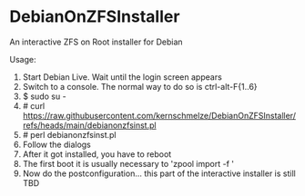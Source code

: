 # DebianOnZFSInstaller
An interactive ZFS on Root installer for Debian

Usage:

1. Start Debian Live. Wait until the login screen appears
2. Switch to a console. The normal way to do so is ctrl-alt-F{1..6}
3. $ sudo su -
4. \# curl https://raw.githubusercontent.com/kernschmelze/DebianOnZFSInstaller/refs/heads/main/debianonzfsinst.pl
5. \# perl debianonzfsinst.pl
8. Follow the dialogs
9. After it got installed, you have to reboot
10. The first boot it is usually necessary to 'zpool import -f <yourpool>'
11. Now do the postconfiguration... this part of the interactive installer is still TBD
